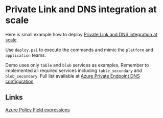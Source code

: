 # Private Link and DNS integration at scale

Here is small example how to deploy
[Private Link and DNS integration at scale](https://docs.microsoft.com/en-us/azure/cloud-adoption-framework/ready/azure-best-practices/private-link-and-dns-integration-at-scale).

Use `deploy.ps1` to execute the commands and mimic the `platform` and `application` teams.

Demo uses only `table` and `blob` services as examples. Remember to implemented
all required services including `table_secondary` and `blob_secondary`. 
Full list available at
[Azure Private Endpoint DNS configuration](https://docs.microsoft.com/en-us/azure/private-link/private-endpoint-dns#azure-services-dns-zone-configuration)

## Links

[Azure Policy Field expressions](https://docs.microsoft.com/en-us/azure/governance/policy/concepts/definition-structure#fields)

